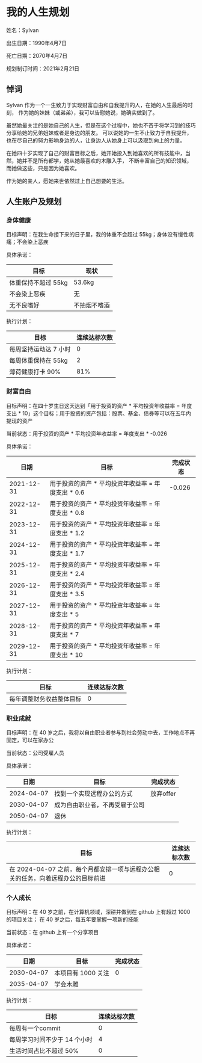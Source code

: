 # 我的人生规划

姓名：Sylvan

出生日期：1990年4月7日

死亡日期：2070年4月7日

规划制订时间：2021年2月21日

## 悼词

Sylvan 作为一个一生致力于实现财富自由和自我提升的人，在她的人生最后的时刻，
作为她的妹妹（或弟弟），我可以告慰她说，她确实做到了。

虽然她最关注的是她自己的人生，但是在这个过程中，她也不吝于将学习到的技巧分享给她的兄弟姐妹或者是身边的朋友。
可以说她的一生不止致力于自我提升，也在尽自己的努力影响身边的人，让身边人从她身上可以汲取到向上的力量。

在她四十岁实现了自己的财富目标之后，她开始投入到她喜欢的所有技能中，当然，她并不是所有都学，她从她最喜欢的木雕入手，
不断丰富自己的知识领域，而她做这些，只是因为她喜欢。

作为她的亲人，愿她来世依然过上自己想要的生活。

## 人生账户及规划

### 身体健康

目标声明：在我生命接下来的日子里，我的体重不会超过 55kg；身体没有慢性病痛；不会染上恶疾

具体承诺：

| 目标 | 现状 |
| ---- | ---- |
| 体重保持不超过 55kg | 53.6kg |
| 不会染上恶疾 | 无 |
| 无不良嗜好 | 不抽烟不嗜酒 |

执行计划：

| 目标 | 连续达标次数 |
| ---- | ---- |
| 每周坚持运动达 7 小时 | 0 |
| 每周体重保持在 55kg | 2 |
| 薄荷健康打卡 90% | 81% |

### 财富自由

目标声明：在四十岁生日这天达到「用于投资的资产 * 平均投资年收益率 = 年度支出 * 10」这个目标；用于投资的资产包括：股票、基金、债券等可以在五年内提现的资产

当前状态：用于投资的资产 * 平均投资年收益率 = 年度支出 * -0.026

具体承诺：

| 日期 | 目标 | 完成状态 |
| ---- | ---- | ---- |
| 2021-12-31 | 用于投资的资产 * 平均投资年收益率 = 年度支出 * 0.6 | -0.026 |
| 2022-12-31 | 用于投资的资产 * 平均投资年收益率 = 年度支出 * 0.8 | |
| 2023-12-31 | 用于投资的资产 * 平均投资年收益率 = 年度支出 * 1.2 | |
| 2024-12-31 | 用于投资的资产 * 平均投资年收益率 = 年度支出 * 1.7 | |
| 2025-12-31 | 用于投资的资产 * 平均投资年收益率 = 年度支出 * 2.4 | |
| 2026-12-31 | 用于投资的资产 * 平均投资年收益率 = 年度支出 * 3.5 | |
| 2027-12-31 | 用于投资的资产 * 平均投资年收益率 = 年度支出 * 5 | |
| 2028-12-31 | 用于投资的资产 * 平均投资年收益率 = 年度支出 * 7 | |
| 2029-12-31 | 用于投资的资产 * 平均投资年收益率 = 年度支出 * 10 | |

执行计划：

| 目标 | 连续达标次数 | 
| ---- | ---- | 
| 每年调整财务收益整体目标 | 0 |

### 职业成就

目标声明：在 40 岁之后，我将以自由职业者参与到社会劳动中去，工作地点不再固定，可以在家办公

当前状态：公司受雇人员

具体承诺：

| 日期 | 目标 | 完成状态 |
| ---- | ---- | ---- |
| 2024-04-07 | 找到一个实现远程办公的方式 | 放弃offer |
| 2030-04-07 | 成为自由职业者，不再受雇于公司 | |
| 2050-04-07 | 退休 | |

执行计划：

| 目标 | 连续达标次数 |
| ---- | ---- |
| 在 2024-04-07 之前，每个月都安排一项与远程办公相关的任务，向着远程办公的目标前进 | 0 |

### 个人成长

目标声明：在 40 岁之前，在计算机领域，深耕并做到在 github 上有超过 1000 的项目关注； 在 40 岁之后，每五年要掌握一项新的技能

当前状态：在 github 上有一个分享项目

具体承诺：

| 日期 | 目标 | 完成状态 |
| ---- | ---- | ---- |
| 2030-04-07 | 本项目有 1000 关注 | 0 |
| 2035-04-07 | 学会木雕 | |

执行计划：

| 目标 | 连续达标次数 |
| ---- | ---- |
| 每周有一个commit | 0 |
| 每周学习时间不少于 14 个小时 | 4 |
| 生活时间占比不超过 50% | 0 |

